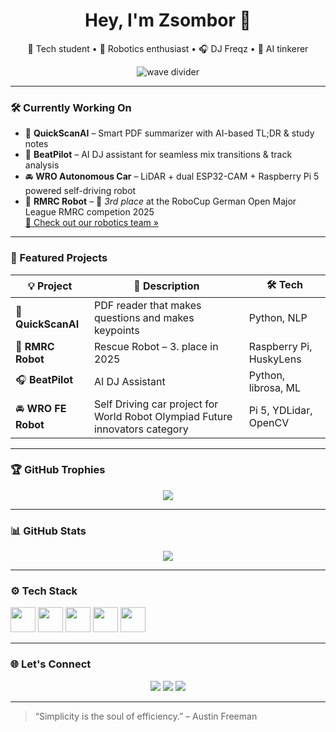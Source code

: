 <h1 align="center">Hey, I'm Zsombor 👋</h1>
<p align="center">
  🚀 Tech student • 🤖 Robotics enthusiast • 🎧 DJ Freqz • 🧠 AI tinkerer
</p>

<p align="center">
  <img src="https://raw.githubusercontent.com/andreasbm/readme/master/assets/lines/colored.png" alt="wave divider"/>
</p>

---

### 🛠️ Currently Working On

- 🔬 **QuickScanAI** – Smart PDF summarizer with AI-based TL;DR & study notes  
- 🎵 **BeatPilot** – AI DJ assistant for seamless mix transitions & track analysis  
- 🚘 **WRO Autonomous Car** – LiDAR + dual ESP32-CAM + Raspberry Pi 5 powered self-driving robot  
- 🤖 **RMRC Robot** –  🥉 *3rd place* at the RoboCup German Open Major League RMRC competion 2025  
  [🔗 Check out our robotics team »](https://github.com/SOSRoboticsTeamHU)

---

### 🚧 Featured Projects

| 💡 Project | 📄 Description | 🛠️ Tech |
|-----------|----------------|---------|
| 🧠 **QuickScanAI** | PDF reader that makes questions and makes keypoints | Python, NLP |
| 🤖 **RMRC Robot** | Rescue Robot – 3. place in 2025 | Raspberry Pi, HuskyLens |
| 🎧 **BeatPilot** | AI DJ Assistant | Python, librosa, ML |
| 🚘 **WRO FE Robot** | Self Driving car project for World Robot Olympiad Future innovators category | Pi 5, YDLidar, OpenCV |

---

### 🏆 GitHub Trophies

<p align="center">
  <img src="https://github-profile-trophy.vercel.app/?username=Frezzard2&theme=tokyonight&row=1&column=6" />
</p>

---

### 📊 GitHub Stats

<p align="center">
  <img src="https://github-readme-stats.vercel.app/api?username=Frezzard2&show_icons=true&theme=tokyonight&hide_title=false" />
</p>

---

### ⚙️ Tech Stack

<p align="left">
  <img src="https://cdn.jsdelivr.net/gh/devicons/devicon/icons/python/python-original.svg" width="40"/>
  <img src="https://cdn.jsdelivr.net/gh/devicons/devicon/icons/raspberrypi/raspberrypi-original.svg" width="40"/>
  <img src="https://cdn.jsdelivr.net/gh/devicons/devicon/icons/linux/linux-original.svg" width="40"/>
  <img src="https://cdn.jsdelivr.net/gh/devicons/devicon/icons/opencv/opencv-original.svg" width="40"/>
  <img src="https://cdn.jsdelivr.net/gh/devicons/devicon/icons/github/github-original.svg" width="40"/>
</p>

---

### 🌐 Let's Connect

<p align="center">
  <a href="https://www.linkedin.com/in/your-profile"><img src="https://img.shields.io/badge/LinkedIn-blue?logo=linkedin&style=for-the-badge"/></a>
  <a href="https://www.instagram.com/kukucska_zsombor"><img src="https://img.shields.io/badge/@kukucskazsombor-%23E4405F.svg?logo=instagram&style=for-the-badge&logoColor=white"/></a>
  <a href="mailto:kukucska.zsombor@gmail.com"><img src="https://img.shields.io/badge/Email-%23D14836.svg?style=for-the-badge&logo=gmail&logoColor=white"/></a>
</p>

---

> “Simplicity is the soul of efficiency.” – Austin Freeman
